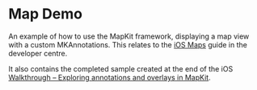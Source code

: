 Map Demo
=================

An example of how to use the MapKit framework, displaying a map view with a
custom MKAnnotations. This relates to the [iOS Maps](/guides/ios/platform_features/ios_maps/) guide in the developer centre.

It also contains the completed sample created at the end of the iOS [Walkthrough – Exploring annotations and overlays in MapKit](/guides/ios/platform_features/ios_maps_walkthrough/). 
